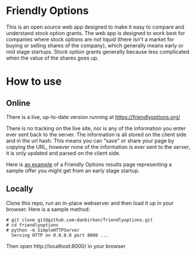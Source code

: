 # Friendly Options

This is an open source web app designed to make it easy to compare and understand stock option grants.  The web app is designed to work best for companies where stock options are not liquid (there isn't a market for buying or selling shares of the company), which generally means early or mid stage startups.  Stock option grants generally because less complicated when the value of the shares goes up.

# How to use

## Online

There is a live, up-to-date version running at https://friendlyoptions.org/

There is no tracking on the live site, nor is any of the information you enter ever sent back to the server.  The information is all stored on the client side and in the url hash.  This means you can "save" or share your page by copying the URL, however none of the information is ever sent to the server, it is only updated and parsed on the client side.

Here is [an example](https://friendlyoptions.org/#%7B%22numOptions%22%3A100000%2C%22strikePrice%22%3A0.05%2C%22numDilutedShares%22%3A10000000%2C%22numVestingMonths%22%3A48%2C%22numVestingCliff%22%3A12%2C%22optionType%22%3A%22ISO%22%2C%22optionsExpireValue%22%3A90%2C%22optionsExpireScale%22%3A%22days%22%2C%22optionsExpireEmployeeFriendly%22%3Afalse%2C%22earlyExercise%22%3Atrue%2C%22totalValuation%22%3A1.5%2C%22companyStage%22%3A%22seed%22%7D) of a Friendly Options results page representing a sample offer you might get from an early stage startup. 

## Locally

Clone this repo, run an in-place webserver and then load it up in your browser.  Here is a sample method:

    # git clone git@github.com:danbirken/friendlyoptions.git
    # cd friendlyoptions
    # python -m SimpleHTTPServer
      Serving HTTP on 0.0.0.0 port 8000 ...
      
Then open http://localhost:8000/ in your browser
